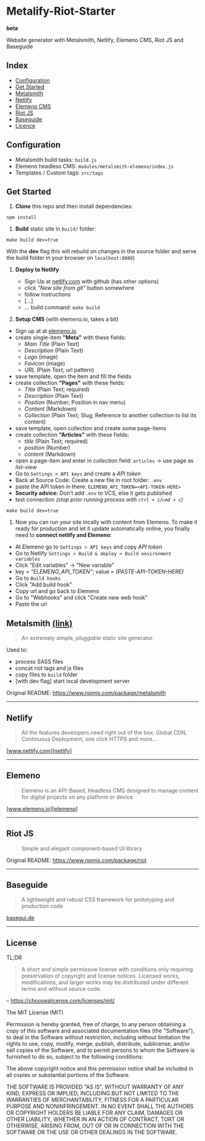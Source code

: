 # Metalify-Riot-Starter

**beta**

Website generator with Metalsmith, Netlify, Elemeno CMS, Riot JS and Baseguide

## Index

- [Configuration]('#configuration')
- [Get Started]('#get-started')
- [Metalsmith]('#metalsmith')
- [Netlify]('#netlify')
- [Elemeno CMS]('#elemeno')
- [Riot JS]('#riot-js')
- [Baseguide]('#baseguide')
- [Licence]('#license')

## Configuration

- Metalsmith build tasks: `build.js`
- Elemeno headless CMS: `modules/metalsmith-elemeno/index.js`
- Templates / Custom tags: `src/tags`

## Get Started

1. **Clone** this repo and then install dependencies:

  ```
  npm install
  ```

1. **Build** static site in `build/` folder:

  ```
  make build dev=true
  ```

  With the **dev** flag this will rebuild on changes in the source folder and serve the build folder in your browser on `localhost:8080`)

1. **Deploy to Netlify**

   - Sign Up at [netlify.com][netlify] with github (has other options)
   - click _"New site from git"_ button somewhere
   - follow instructions
    - […]
    - … build command: `make build`

1. **Setup CMS** (with elemeno.io, takes a bit)

  - Sign up at at [elemeno.io][elemeno]
  - create single-item **"Meta"** with these fields:
    - *Main Title* (Plain Text)
    - *Description* (Plain Text)
    - *Logo* (image)
    - *Favicon* (image)
    - *URL* (Plain Text; url pattern)
  - save template, open the item and fill the fields
  - create collection **"Pages"** with these fields:
    - *Title* (Plain Text; required)
    - *Description* (Plain Text)
    - *Position* (Number; Position in nav menu)
    - *Content* (Markdown)
    - *Collection* (Plain Text; Slug; Reference to another collection to list its content)
  - save template, open collection and create some page-items
  - create collection **"Articles"** with these fields:
    - *title* (Plain Text; required)
    - *position* (Number)
    - *content* (Markdown)
  - open a page-item and enter in *collection* field: `articles` -> use page as _list-view_
  - Go to `Settings > API keys` and create a *API token*
  - Back at Source Code: Create a new file in root folder: `.env`
  - paste the API token in there: `ELEMENO_API_TOKEN=<API-TOKEN-HERE>`
  - **Security advice:** Don't add `.env` to VCS, else it gets published
  - test connection *(stop prior running process with `ctrl + c`/`cmd + c`)*
  ```
  make build dev=true
  ```

1. Now you can run your site locally with content from Elemeno. To make it ready for production and let it update automatically online, you finally need to **connect netlify and Elemeno**:
  - At Elemeno go to `Settings > API keys` and copy *API token*
  - Go to Netlify `Settings > Build & deploy > Build environment variables`
  - Click "Edit variables" -> "New variable"
  - key = *"ELEMENO_API_TOKEN"*; value = *(PASTE-API-TOKEN-HERE)*
  - Go to `Build hooks`
  - Click "Add build hook"
  - Copy url and go back to Elemeno
  - Go to "Webhooks" and click "Create new web hook"
  - Paste the url

## Metalsmith [(link)](http://www.metalsmith.io)

> An extremely simple, _pluggable_ static site generator.

Used to:
- process SASS files
- concat riot tags and js files
- copy files to `build` folder
- [with dev flag] start local development server

Original README: https://www.npmjs.com/package/metalsmith

---

## Netlify

> All the features developers need right out of the box: Global CDN, Continuous Deployment, one click HTTPS and more…

[www.netlify.com][netlify]

---

## Elemeno

> Elemeno is an API-Based, Headless CMS designed to manage content for digital projects on any platform or device

[www.elemeno.io][elemeno]

---

## Riot JS

> Simple and elegant component-based UI library

Original README: https://www.npmjs.com/package/riot

---

## Baseguide

> A lightweight and robust CSS framework for prototyping and production code

[basegui.de](http://basegui.de/)

---

## License

TL;DR

>A short and simple permissive license with conditions only requiring preservation of copyright and license notices. Licensed works, modifications, and larger works may be distributed under different terms and without source code.

– https://choosealicense.com/licenses/mit/

The MIT License (MIT)

Permission is hereby granted, free of charge, to any person obtaining a copy of this software and associated documentation files (the "Software"), to deal in the Software without restriction, including without limitation the rights to use, copy, modify, merge, publish, distribute, sublicense, and/or sell copies of the Software, and to permit persons to whom the Software is furnished to do so, subject to the following conditions:

The above copyright notice and this permission notice shall be included in all copies or substantial portions of the Software.

THE SOFTWARE IS PROVIDED "AS IS", WITHOUT WARRANTY OF ANY KIND, EXPRESS OR IMPLIED, INCLUDING BUT NOT LIMITED TO THE WARRANTIES OF MERCHANTABILITY, FITNESS FOR A PARTICULAR PURPOSE AND NONINFRINGEMENT. IN NO EVENT SHALL THE AUTHORS OR COPYRIGHT HOLDERS BE LIABLE FOR ANY CLAIM, DAMAGES OR OTHER LIABILITY, WHETHER IN AN ACTION OF CONTRACT, TORT OR OTHERWISE, ARISING FROM, OUT OF OR IN CONNECTION WITH THE SOFTWARE OR THE USE OR OTHER DEALINGS IN THE SOFTWARE.



[netlify]: https://www.netlify.com
[elemeno]: https://www.elemeno.io
